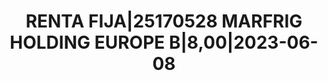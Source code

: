 ---
layout: asset
title: RENTA FIJA|25170528 MARFRIG HOLDING EUROPE B|8,00|2023-06-08
isin: USN54468AF52
---